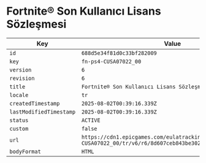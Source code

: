 # Fortnite® Son Kullanıcı Lisans Sözleşmesi

| Key | Value |
| --- | ----- |
| `id` | `688d5e34f81d0c33bf282009` |
| `key` | `fn-ps4-CUSA07022_00` |
| `version` | `6` |
| `revision` | `6` |
| `title` | `Fortnite® Son Kullanıcı Lisans Sözleşmesi` |
| `locale` | `tr` |
| `createdTimestamp` | `2025-08-02T00:39:16.339Z` |
| `lastModifiedTimestamp` | `2025-08-02T00:39:16.339Z` |
| `status` | `ACTIVE` |
| `custom` | `false` |
| `url` | `https://cdn1.epicgames.com/eulatracking-download/fn-ps4-CUSA07022_00/tr/v6/r6/8d607ceb843be302bda023a9892b3e44.pdf` |
| `bodyFormat` | `HTML` |
